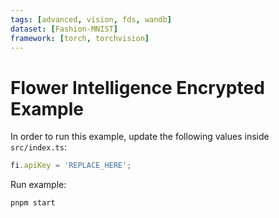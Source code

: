 ```yaml
---
tags: [advanced, vision, fds, wandb]
dataset: [Fashion-MNIST]
framework: [torch, torchvision]
---
```


# Flower Intelligence Encrypted Example

In order to run this example, update the following values inside `src/index.ts`:

```typescript
fi.apiKey = 'REPLACE_HERE';
```

Run example:

```bash
pnpm start
```
